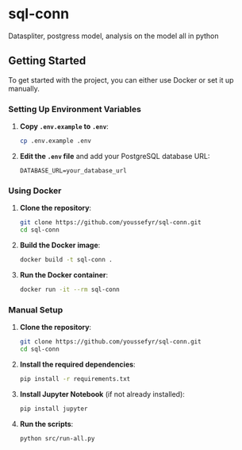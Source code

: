 # sql-conn

Dataspliter, postgress model, analysis on the model all in python



## Getting Started

To get started with the project, you can either use Docker or set it up manually.

### Setting Up Environment Variables

1. **Copy `.env.example` to `.env`**:
    ```sh
    cp .env.example .env
    ```

2. **Edit the `.env` file** and add your PostgreSQL database URL:
    ```env
    DATABASE_URL=your_database_url
    ```

### Using Docker

1. **Clone the repository**:
    ```sh
    git clone https://github.com/youssefyr/sql-conn.git
    cd sql-conn
    ```

2. **Build the Docker image**:
    ```sh
    docker build -t sql-conn .
    ```

3. **Run the Docker container**:
    ```sh
    docker run -it --rm sql-conn
    ```

### Manual Setup

1. **Clone the repository**:
    ```sh
    git clone https://github.com/youssefyr/sql-conn.git
    cd sql-conn
    ```

2. **Install the required dependencies**:
    ```sh
    pip install -r requirements.txt
    ```

3. **Install Jupyter Notebook** (if not already installed):
    ```sh
    pip install jupyter
    ```

4. **Run the scripts**:
    ```sh
    python src/run-all.py
    ```